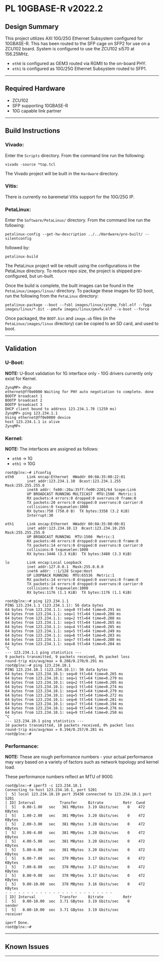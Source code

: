 # PL 10GBASE-R v2022.2

## **Design Summary**

This project utilizes AXI 10G/25G Ethernet Subsystem configured for 10GBASE-R. This has been routed to the SFP cage on SFP2 for use on a ZCU102 board. System is configured to use the ZCU102 si570 at 156.25MHz.

- `eth0` is configured as GEM3 routed via RGMII to the on-board PHY.
- `eth1` is configured as 10G/25G Ethernet Subsystem routed to SFP1.

---

## **Required Hardware**

- ZCU102
- SFP supporting 10GBASE-R
- 10G capable link partner

---

## **Build Instructions**

### **Vivado:**

Enter the `Scripts` directory. From the command line run the following:

`vivado -source *top.tcl`

The Vivado project will be built in the `Hardware` directory.

### **Vitis**:

There is currently no baremetal Vitis support for the 10G/25G IP.

### **PetaLinux**:

Enter the `Software/PetaLinux/` directory. From the command line run the following:

`petalinux-config --get-hw-description ../../Hardware/pre-built/ --silentconfig`

followed by:

`petalinux-build`

The PetaLinux project will be rebuilt using the configurations in the PetaLinux directory. To reduce repo size, the project is shipped pre-configured, but un-built.

Once the build is complete, the built images can be found in the `PetaLinux/images/linux/`
directory. To package these images for SD boot, run the following from the `PetaLinux` directory:

`petalinux-package --boot --fsbl images/linux/zynqmp_fsbl.elf --fpga images/linux/*.bit --pmufw images/linux/pmufw.elf --u-boot --force`

Once packaged, the `BOOT.bin` and `image.ub` files (in the `PetaLinux/images/linux` directory) can be copied to an SD card, and used to boot.

---

## **Validation**
### **U-Boot:**
**NOTE:** U-Boot validation for 1G interface only - 10G drivers currently only exist for Kernel.
```
ZynqMP> dhcp
ethernet@ff0e0000 Waiting for PHY auto negotiation to complete. done
BOOTP broadcast 1
BOOTP broadcast 2
BOOTP broadcast 3
DHCP client bound to address 123.234.1.70 (1259 ms)
ZynqMP> ping 123.234.1.1
Using ethernet@ff0e0000 device
host 123.234.1.1 is alive
ZynqMP>
```
### **Kernel:**
**NOTE:** The interfaces are assigned as follows:
 - `eth0` -> 1G
 - `eth1` -> 10G
```
root@plnx:~# ifconfig
eth0      Link encap:Ethernet  HWaddr 00:0A:35:00:22:01
          inet addr:123.234.1.10  Bcast:123.234.1.255  Mask:255.255.255.0
          inet6 addr: fe80::20a:35ff:fe00:2201/64 Scope:Link
          UP BROADCAST RUNNING MULTICAST  MTU:1500  Metric:1
          RX packets:4 errors:0 dropped:0 overruns:0 frame:0
          TX packets:20 errors:0 dropped:0 overruns:0 carrier:0
          collisions:0 txqueuelen:1000
          RX bytes:750 (750.0 B)  TX bytes:3358 (3.2 KiB)
          Interrupt:30

eth1      Link encap:Ethernet  HWaddr 00:0A:35:00:00:01
          inet addr:123.234.10.13  Bcast:123.234.10.255  Mask:255.255.255.0
          UP BROADCAST RUNNING  MTU:1500  Metric:1
          RX packets:48 errors:0 dropped:0 overruns:0 frame:0
          TX packets:14 errors:0 dropped:0 overruns:0 carrier:0
          collisions:0 txqueuelen:1000
          RX bytes:3446 (3.3 KiB)  TX bytes:3480 (3.3 KiB)

lo        Link encap:Local Loopback
          inet addr:127.0.0.1  Mask:255.0.0.0
          inet6 addr: ::1/128 Scope:Host
          UP LOOPBACK RUNNING  MTU:65536  Metric:1
          RX packets:14 errors:0 dropped:0 overruns:0 frame:0
          TX packets:14 errors:0 dropped:0 overruns:0 carrier:0
          collisions:0 txqueuelen:1000
          RX bytes:1176 (1.1 KiB)  TX bytes:1176 (1.1 KiB)

root@plnx:~# ping 123.234.1.1
PING 123.234.1.1 (123.234.1.1): 56 data bytes
64 bytes from 123.234.1.1: seq=0 ttl=64 time=0.291 ms
64 bytes from 123.234.1.1: seq=1 ttl=64 time=0.288 ms
64 bytes from 123.234.1.1: seq=2 ttl=64 time=0.208 ms
64 bytes from 123.234.1.1: seq=3 ttl=64 time=0.265 ms
64 bytes from 123.234.1.1: seq=4 ttl=64 time=0.285 ms
64 bytes from 123.234.1.1: seq=5 ttl=64 time=0.249 ms
64 bytes from 123.234.1.1: seq=6 ttl=64 time=0.283 ms
64 bytes from 123.234.1.1: seq=7 ttl=64 time=0.280 ms
64 bytes from 123.234.1.1: seq=8 ttl=64 time=0.284 ms
^C
--- 123.234.1.1 ping statistics ---
9 packets transmitted, 9 packets received, 0% packet loss
round-trip min/avg/max = 0.208/0.270/0.291 ms
root@plnx:~# ping 123.234.10.1
PING 123.234.10.1 (123.234.10.1): 56 data bytes
64 bytes from 123.234.10.1: seq=0 ttl=64 time=0.265 ms
64 bytes from 123.234.10.1: seq=1 ttl=64 time=0.279 ms
64 bytes from 123.234.10.1: seq=2 ttl=64 time=0.205 ms
64 bytes from 123.234.10.1: seq=3 ttl=64 time=0.274 ms
64 bytes from 123.234.10.1: seq=4 ttl=64 time=0.279 ms
64 bytes from 123.234.10.1: seq=5 ttl=64 time=0.272 ms
64 bytes from 123.234.10.1: seq=6 ttl=64 time=0.281 ms
64 bytes from 123.234.10.1: seq=7 ttl=64 time=0.194 ms
64 bytes from 123.234.10.1: seq=8 ttl=64 time=0.276 ms
64 bytes from 123.234.10.1: seq=9 ttl=64 time=0.250 ms
^C
--- 123.234.10.1 ping statistics ---
10 packets transmitted, 10 packets received, 0% packet loss
round-trip min/avg/max = 0.194/0.257/0.281 ms
root@plnx:~#
```
### **Performance:**
**NOTE:** These are rough performance numbers - your actual performance may vary based on a variety of factors such as network topology and kernel load.

These performance numbers reflect an MTU of 9000.
```
root@plnx:~# iperf3 -c 123.234.10.1
Connecting to host 123.234.10.1, port 5201
[  5] local 123.234.10.19 port 35430 connected to 123.234.10.1 port 5201
[ ID] Interval           Transfer     Bitrate         Retr  Cwnd
[  5]   0.00-1.00   sec   381 MBytes  3.19 Gbits/sec    0    472 KBytes
[  5]   1.00-2.00   sec   381 MBytes  3.20 Gbits/sec    0    472 KBytes
[  5]   2.00-3.00   sec   381 MBytes  3.20 Gbits/sec    0    472 KBytes
[  5]   3.00-4.00   sec   381 MBytes  3.20 Gbits/sec    0    472 KBytes
[  5]   4.00-5.00   sec   381 MBytes  3.20 Gbits/sec    0    472 KBytes
[  5]   5.00-6.00   sec   381 MBytes  3.20 Gbits/sec    0    472 KBytes
[  5]   6.00-7.00   sec   379 MBytes  3.17 Gbits/sec    0    472 KBytes
[  5]   7.00-8.00   sec   378 MBytes  3.17 Gbits/sec    0    472 KBytes
[  5]   8.00-9.00   sec   378 MBytes  3.17 Gbits/sec    0    472 KBytes
[  5]   9.00-10.00  sec   378 MBytes  3.16 Gbits/sec    0    472 KBytes
- - - - - - - - - - - - - - - - - - - - - - - - -
[ ID] Interval           Transfer     Bitrate         Retr
[  5]   0.00-10.00  sec  3.71 GBytes  3.19 Gbits/sec    0             sender
[  5]   0.00-10.00  sec  3.71 GBytes  3.19 Gbits/sec                  receiver

iperf Done.
root@plnx:~#
```
---

## **Known Issues**

---
